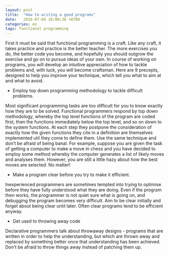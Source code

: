```yaml
---
layout: post
title:  "How to writing a good programs"
date:   2016-07-04 18:00:36 +0700
categories: en
tags: functional programming
---
```


First it must be said that functional programming is a craft. Like any craft, 
it takes practice and practice is the better teacher. The more exercises you
do, the better code you become, and hopefully you should outgrow the exercise 
and go on to pursue ideas of your own. In course of working on programs, you 
will develop an intuitive appreciation of how to tackle problems and, with 
luck, you will become craftsman. Here are 9 precepts, designed to help you 
improve your technique, which tell you what to aim at and what to avoid.

- Employ top down programming methodology to tackle difficult problems.

Most significant programming tasks are too difficult for you to know exactly 
how they are to be solved. Functional programmers respond by top down 
methodology, whereby the top level functions of the program are coded first, 
then the functions immediately below the top level, and so on down to the 
system functions. At each step they postpone the consideration of exactly how 
the given functions they cite in a definition are themselves implemented util 
they come to define them. Use the same technique and don’t be afraid of being 
banal. For example, suppose you are given the task of getting a computer to 
make a move in chess and you have decided to employ some method whereby the
computer generates a list of likely moves and analyses them. However, you are 
still a little hazy about how the best moves are selected. No matter!

- Make a program clear before you try to make it efficient.

Inexperienced programmers are sometimes tempted into trying to optimise before
they have fully understood what they are doing. Even if the program then
works, the programmer is not quiet sure what is going on, and debugging the
program becomes very difficult. Aim to be clear initially and forget about 
being clear until later. Often clear programs tend to be efficient anyway.

- Get used to throwing away code

Declarative programmers talk about throwaway designs - programs that are
written in order to help the understanding, but which are thrown away and
replaced by something better once that understanding has been achieved. Don't
be afraid to throw things away instead of patching them up.
